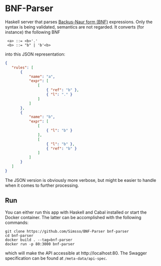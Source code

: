 # BNF-Parser
Haskell server that parses [Backus-Naur form (BNF)](https://en.wikipedia.org/wiki/Backus%E2%80%93Naur_form) expressions. Only the syntax is being validated, semantics are not regarded. It converts (for instance) the following BNF
```
 <a> ::= <b>'.'
 <b> ::= "b" | 'b'<b>
 ```
 into this JSON representation:
 ```json
 {
    "rules": [
        {
            "name": "a",
            "expr": [
                [
                    { "ref": "b" },
                    { "l": "." }
                ]
            ]
        },
        {
            "name": "b",
            "expr": [
                [
                    { "l": "b" }
                ],
                [
                    { "l": "b" },
                    { "ref": "b" }
                ]
            ]
        }
    ]
}
 ```
 The JSON version is obviously more verbose, but might be easier to handle when it comes to further processing.
 
 ## Run
 You can either run this app with Haskell and Cabal installed or start the Docker container. The latter can be accomplished with the following commands:
 ```
 git clone https://github.com/Simsso/BNF-Parser bnf-parser
 cd bnf-parser
 docker build . --tag=bnf-parser
 docker run -p 80:3000 bnf-parser
 ```
 which will make the API accessible at http://localhost:80. The Swagger specification can be found at `/meta-data/api-spec`.
 
